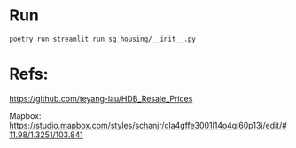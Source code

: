 # Run
`poetry run streamlit run sg_housing/__init__.py`

# Refs: 
https://github.com/teyang-lau/HDB_Resale_Prices

Mapbox:
https://studio.mapbox.com/styles/schanjr/cla4gffe3001l14o4ql60p13j/edit/#11.98/1.3251/103.841